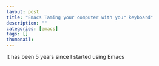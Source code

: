 ```yaml
---
layout: post
title: "Emacs Taming your computer with your keyboard"
description: ""
categories: [emacs]
tags: []
thumbnail:
---
```


It has been 5 years since I started using Emacs
